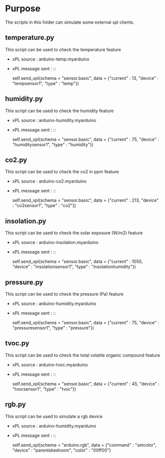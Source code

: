 Purpose
=======

The scripts in this folder can simulate some external xpl clients.

temperature.py
--------------

This script can be used to check the temperature feature

* xPL source : arduino-temp.myarduino
* xPL message sent : ::

    self.send_xpl(schema = "sensor.basic", data = {"current" : 13, "device" : "tempsensor1", "type" : "temp"})

humidity.py
-----------

This script can be used to check the humidity feature

* xPL source : arduino-humidity.myarduino
* xPL message sent : ::

    self.send_xpl(schema = "sensor.basic", data = {"current" : 75, "device" : "humiditysensor1", "type" : "humidity"})

co2.py
------

This script can be used to check the co2 in ppm feature

* xPL source : arduino-co2.myarduino
* xPL message sent : ::

    self.send_xpl(schema = "sensor.basic", data = {"current" : 213, "device" : "co2sensor1", "type" : "co2"})

insolation.py
-------------

This script can be used to check the solar exposure (W/m2) feature

* xPL source : arduino-insolation.myarduino
* xPL message sent : ::

    self.send_xpl(schema = "sensor.basic", data = {"current" : 1050, "device" : "insolationsensor1", "type" : "insolationhumidity"})


pressure.py
-----------

This script can be used to check the pressure (Pa) feature

* xPL source : arduino-humidity.myarduino
* xPL message sent : ::

    self.send_xpl(schema = "sensor.basic", data = {"current" : 75, "device" : "pressuresensor1", "type" : "pressure"})


tvoc.py
-------

This script can be used to check the total volatile organic compound feature

* xPL source : arduino-tvoc.myarduino
* xPL message sent : ::

    self.send_xpl(schema = "sensor.basic", data = {"current" : 45, "device" : "tvocsensor1", "type" : "tvoc"})


rgb.py
------

This script can be used to simulate a rgb device

* xPL source : arduino-humidity.myarduino
* xPL message sent : ::

    self.send_xpl(schema = "arduino.rgb", data = {"command" : "setcolor", "device" : "parentsbedroom", "color" : "00ff00"}



